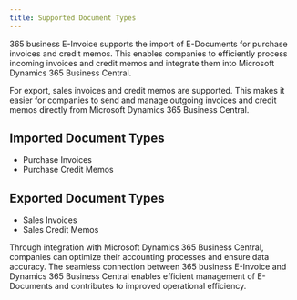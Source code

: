 ```yaml
---
title: Supported Document Types
---
```

365 business E-Invoice supports the import of E-Documents for purchase invoices and credit memos. This enables companies to efficiently process incoming invoices and credit memos and integrate them into Microsoft Dynamics 365 Business Central.

For export, sales invoices and credit memos are supported. This makes it easier for companies to send and manage outgoing invoices and credit memos directly from Microsoft Dynamics 365 Business Central.

## Imported Document Types
- Purchase Invoices
- Purchase Credit Memos

## Exported Document Types
- Sales Invoices
- Sales Credit Memos

Through integration with Microsoft Dynamics 365 Business Central, companies can optimize their accounting processes and ensure data accuracy. The seamless connection between 365 business E-Invoice and Dynamics 365 Business Central enables efficient management of E-Documents and contributes to improved operational efficiency.